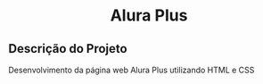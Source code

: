 <h1 align="center"> Alura Plus </h1>
<h2> Descrição do Projeto </h2>
<p> Desenvolvimento da página web Alura Plus utilizando HTML e CSS</p>
